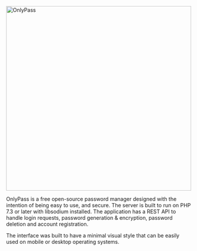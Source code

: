 <img src="https://user-images.githubusercontent.com/71759243/166076191-c367756b-fe89-44e2-8f94-0d8523c6074a.png" alt="OnlyPass" width="500"/>

OnlyPass is a free open-source password manager designed with the intention of being easy to use, and secure. The server is built to run on PHP 7.3 or later with libsodium installed. The application has a REST API to handle login requests, password generation & encryption, password deletion and account registration.

The interface was built to have a minimal visual style that can be easily used on mobile or desktop operating systems.
